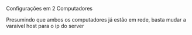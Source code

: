 Configurações em 2 Computadores

Presumindo que ambos os computadores já estão em rede, basta mudar a varaivel host para o ip do server
